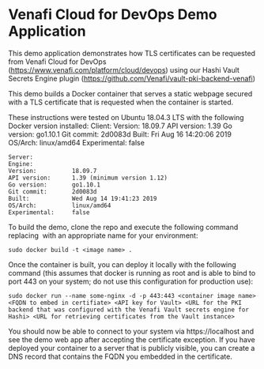 # Venafi Cloud for DevOps Demo Application

This demo application demonstrates how TLS certificates can be requested from Venafi Cloud for DevOps (https://www.venafi.com/platform/cloud/devops) using our Hashi Vault Secrets Engine plugin (https://github.com/Venafi/vault-pki-backend-venafi)

This demo builds a Docker container that serves a static webpage secured with a TLS certificate that is requested when the container is started.

These instructions were tested on Ubuntu 18.04.3 LTS with the following Docker version installed:
    Client:
    Version:           18.09.7
    API version:       1.39
    Go version:        go1.10.1
     Git commit:        2d0083d
    Built:             Fri Aug 16 14:20:06 2019
    OS/Arch:           linux/amd64
    Experimental:      false

    Server:
    Engine:
    Version:          18.09.7
    API version:      1.39 (minimum version 1.12)
    Go version:       go1.10.1
    Git commit:       2d0083d
    Built:            Wed Aug 14 19:41:23 2019
    OS/Arch:          linux/amd64
    Experimental:     false


To build the demo, clone the repo and execute the following command replacing <image name> with an appropriate name for your environment:

    sudo docker build -t <image name> .
    
Once the container is built, you can deploy it locally with the following command (this assumes that docker is running as root and is able to bind to port 443 on your system; do not use this configuration for production use):
    
    sudo docker run --name some-nginx -d -p 443:443 <container image name> <FQDN to embed in certifiate> <API key for Vault> <URL for the PKI backend that was configured with the Venafi Vault secrets engine for Hashi> <URL for retrieving certificates from the Vault instance>
    
You should now be able to connect to your system via https://localhost and see the demo web app after accepting the certificate exception. If you have deployed your container to a server that is publicly visible, you can create a DNS record that contains the FQDN you embedded in the certificate.
